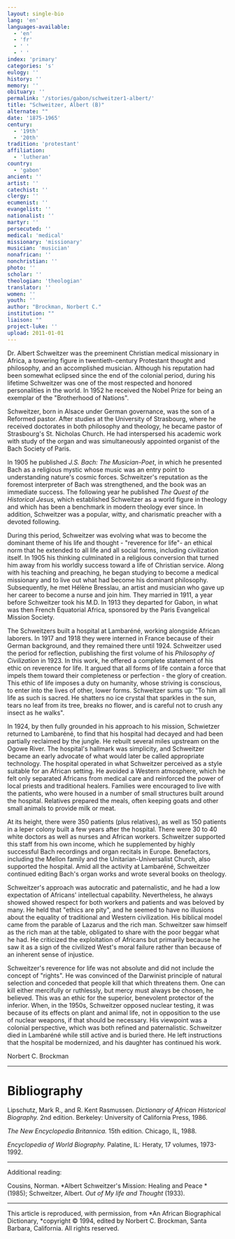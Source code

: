 ```yaml
---
layout: single-bio
lang: 'en'
languages-available:
  - 'en'
  - 'fr'
  - ' '
  - ' '
index: 'primary'
categories: 's'
eulogy: ''
history: ''
memory: ''
obituary: ''
permalink: '/stories/gabon/schweitzer1-albert/'
title: "Schweitzer, Albert (B)"
alternate: ""
date: '1875-1965'
century:
  - '19th'
  - '20th'
tradition: 'protestant'
affiliation:
  - 'lutheran'
country:
  - 'gabon'
ancient: ''
artist: ''
catechist: ''
clergy: ''
ecumenist: ''
evangelist: ''
nationalist: ''
martyr: ''
persecuted: ''
medical: 'medical'
missionary: 'missionary'
musician: 'musician'
nonafrican: ''
nonchristian: ''
photo: ''
scholar: ''
theologian: 'theologian'
translator: ''
women: ''
youth: ''
author: "Brockman, Norbert C."
institution: ""
liaison: ""
project-luke: ''
upload: 2011-01-01
---
```




Dr. Albert Schweitzer was the preeminent Christian medical missionary in Africa, a towering figure in twentieth-century Protestant thought and philosophy, and an accomplished musician. Although his reputation had been somewhat eclipsed since the end of the colonial period, during his lifetime Schweitzer was one of the most respected and honored personalities in the world. In 1952 he received the Nobel Prize for being an exemplar of the "Brotherhood of Nations".

Schweitzer, born in Alsace under German governance, was the son of a Reformed pastor. After studies at the University of Strasbourg, where he received doctorates in both philosophy and theology, he became pastor of Strasbourg's St. Nicholas Church. He had interspersed his academic work with study of the organ and was simultaneously appointed organist of the Bach Society of Paris.

In 1905 he published *J.S. Bach: The Musician-Poet*, in which he presented Bach as a religious mystic whose music was an entry point to understanding nature's cosmic forces. Schweitzer's reputation as the foremost interpreter of Bach was strengthened, and the book was an immediate success. The following year he published *The Quest of the Historical Jesus*, which established Schweitzer as a world figure in theology and which has been a benchmark in modern theology ever since. In addition, Schweitzer was a popular, witty, and charismatic preacher with a devoted following.

During this period, Schweitzer was evolving what was to become the dominant theme of his life and thought - "reverence for life"- an ethical norm that he extended to all life and all social forms, including civilization itself. In 1905 his thinking culminated in a religious conversion that turned him away from his worldly success toward a life of Christian service. Along with his teaching and preaching, he began studying to become a medical missionary and to live out what had become his dominant philosophy. Subsequently, he met Hélène Bresslau, an artist and musician who gave up her career to become a nurse and join him. They married in 1911, a year before Schweitzer took his M.D. In 1913 they departed for Gabon, in what was then French Equatorial Africa, sponsored by the Paris Evangelical Mission Society.

The Schweitzers built a hospital at Lambaréné, working alongside African laborers. In 1917 and 1918 they were interned in France because of their German background, and they remained there until 1924. Schweitzer used the period for reflection, publishing the first volume of his *Philosophy of Civilization* in 1923. In this work, he offered a complete statement of his ethic on reverence for life. It argued that all forms of life contain a force that impels them toward their completeness or perfection - the glory of creation. This ethic of life imposes a duty on humanity, whose striving is conscious, to enter into the lives of other, lower forms. Schweitzer sums up: "To him all life as such is sacred.  He shatters no ice crystal that sparkles in the sun, tears no leaf from its tree, breaks no flower, and is careful not to crush any insect as he walks".

In 1924, by then fully grounded in his approach to his mission, Schwietzer returned to Lambaréné, to find that his hospital had decayed and had been partially reclaimed by the jungle. He rebuilt several miles upstream on the Ogowe River. The hospital's hallmark was simplicity, and Schweitzer became an early advocate of what would later be called appropriate technology. The hospital operated in what Schweitzer perceived as a style suitable for an African setting. He avoided a Western atmosphere, which he felt only separated Africans from medical care and reinforced the power of local priests and traditional healers. Families were encouraged to live with the patients, who were housed in a number of small structures built around the hospital. Relatives prepared the meals, often keeping goats and other small animals to provide milk or meat.

At its height, there were 350 patients (plus relatives), as well as 150 patients in a leper colony built a few years after the hospital. There were 30 to 40 white doctors as well as nurses and African workers. Schweitzer supported this staff from his own income, which he supplemented by highly successful Bach recordings and organ recitals in Europe. Benefactors, including the Mellon family and the Unitarian-Universalist Church, also supported the hospital. Amid all the activity at Lambaréné, Schweitzer continued editing Bach's organ works and wrote several books on theology.

Schweitzer's approach was autocratic and paternalistic, and he had a low expectation of Africans' intellectual capability. Nevertheless, he always showed showed respect for both workers and patients and was beloved by many. He held that "ethics are pity", and he seemed to have no illusions about the equality of traditional and Western civilization. His biblical model came from the parable of Lazarus and the rich man. Schweitzer saw himself as the rich man at the table, obligated to share with the poor beggar what he had. He criticized the exploitation of Africans but primarily because he saw it as a sign of the civilized West's moral failure rather than because of an inherent sense of injustice.

Schweitzer's reverence for life was not absolute and did not include the concept of "rights". He was convinced of the Darwinist principle of natural selection and conceded that people kill that which threatens them. One can kill either mercifully or ruthlessly, but mercy must always be chosen, he believed. This was an ethic for the superior, benevolent protector of the inferior. When, in the 1950s, Schweitzer opposed nuclear testing, it was because of its effects on plant and animal life, not in opposition to the use of nuclear weapons, if that should be necessary. His viewpoint was a colonial perspective, which was both refined and paternalistic. Schweitzer died in Lambaréné while still active and is buried there. He left instructions that the hospital be modernized, and his daughter has continued his work.

Norbert C. Brockman

---

# Bibliography

Lipschutz, Mark R., and R. Kent Rasmussen.  *Dictionary of African Historical Biography.*  2nd edition.  Berkeley: University of California Press, 1986.

*The New Encyclopedia Britannica.*  15th edition.  Chicago, IL, 1988.

*Encyclopedia of World Biography.*  Palatine, IL: Heraty, 17 volumes, 1973-1992.

---

Additional reading:

Cousins, Norman. *Albert Schweitzer's Mission: Healing and Peace *(1985); Schweitzer, Albert. *Out of My life and Thought* (1933).

---

This article is reproduced, with permission, from *An African Biographical Dictionary, *copyright &copy; 1994, edited by Norbert C. Brockman, Santa Barbara, California. All rights reserved.
